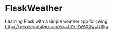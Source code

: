 # FlaskWeather
Learning Flask with a simple weather app following https://www.youtube.com/watch?v=lWA0GgUN8kg
